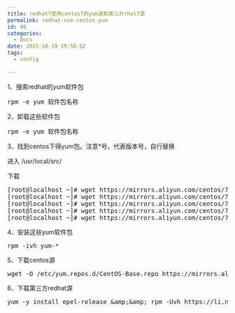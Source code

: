 ```yaml
---
title: redhat7使用centos7的yum源和第三方rhel7源
permalink: redhat-use-centos-yum
id: 49
categories:
  - Docs
date: 2015-10-19 19:58:52
tags:
  - config
  
---
```


1、搜索redhat的yum软件包
<pre class="lang:default decode:true ">rpm -e yum 软件包名称</pre>
2、卸载这些软件包
<pre class="lang:default decode:true ">rpm -e yum 软件包名称</pre>
3、找到centos下得yum包。注意*号，代表版本号，自行替换

进入 /usr/local/src/

<!--more-->

下载
<pre class="lang:default decode:true ">[root@localhost ~]# wget https://mirrors.aliyun.com/centos/7/os/x86_64/Packages/yum-*.centos.noarch.rpm
[root@localhost ~]# wget https://mirrors.aliyun.com/centos/7/os/x86_64/Packages/yum-metadata-parser-*.rpm
[root@localhost ~]# wget https://mirrors.aliyun.com/centos/7/os/x86_64/Packages/yum-utils-*.noarch.rpm
[root@localhost ~]# wget https://mirrors.aliyun.com/centos/7/os/x86_64/Packages/yum-updateonboot-*.noarch.rpm
[root@localhost ~]# wget https://mirrors.aliyun.com/centos/7/os/x86_64/Packages/yum-plugin-fastestmirror-*.noarch.rpm</pre>
4、安装这些yum软件包
<pre class="lang:default decode:true ">rpm -ivh yum-*</pre>
5、下载centos源
<pre class="wrap:true lang:default decode:true ">wget -O /etc/yum.repos.d/CentOS-Base.repo https://mirrors.aliyun.com/repo/Centos-7.repo</pre>
6、下载第三方redhat源
<pre class="wrap:true lang:default decode:true ">yum -y install epel-release &amp;amp;&amp;amp; rpm -Uvh https://li.nux.ro/download/nux/dextop/el7/x86_64/nux-dextop-release-0-1.el7.nux.noarch.rpm</pre>